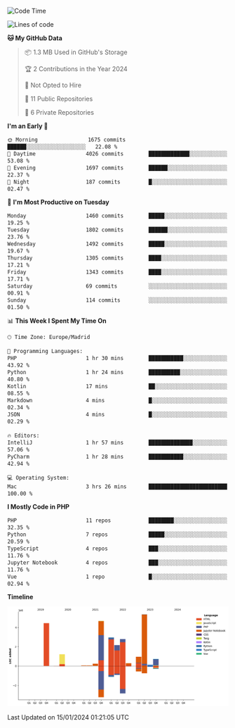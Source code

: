 <!--START_SECTION:waka-->
![Code Time](http://img.shields.io/badge/Code%20Time-8%20hrs%201%20min-blue)

![Lines of code](https://img.shields.io/badge/From%20Hello%20World%20I%27ve%20Written-26.0%20million%20lines%20of%20code-blue)

**🐱 My GitHub Data** 

> 📦 1.3 MB Used in GitHub's Storage 
 > 
> 🏆 2 Contributions in the Year 2024
 > 
> 🚫 Not Opted to Hire
 > 
> 📜 11 Public Repositories 
 > 
> 🔑 6 Private Repositories 
 > 
**I'm an Early 🐤** 

```text
🌞 Morning                1675 commits        ██████░░░░░░░░░░░░░░░░░░░   22.08 % 
🌆 Daytime                4026 commits        █████████████░░░░░░░░░░░░   53.08 % 
🌃 Evening                1697 commits        ██████░░░░░░░░░░░░░░░░░░░   22.37 % 
🌙 Night                  187 commits         █░░░░░░░░░░░░░░░░░░░░░░░░   02.47 % 
```
📅 **I'm Most Productive on Tuesday** 

```text
Monday                   1460 commits        █████░░░░░░░░░░░░░░░░░░░░   19.25 % 
Tuesday                  1802 commits        ██████░░░░░░░░░░░░░░░░░░░   23.76 % 
Wednesday                1492 commits        █████░░░░░░░░░░░░░░░░░░░░   19.67 % 
Thursday                 1305 commits        ████░░░░░░░░░░░░░░░░░░░░░   17.21 % 
Friday                   1343 commits        ████░░░░░░░░░░░░░░░░░░░░░   17.71 % 
Saturday                 69 commits          ░░░░░░░░░░░░░░░░░░░░░░░░░   00.91 % 
Sunday                   114 commits         ░░░░░░░░░░░░░░░░░░░░░░░░░   01.50 % 
```


📊 **This Week I Spent My Time On** 

```text
🕑︎ Time Zone: Europe/Madrid

💬 Programming Languages: 
PHP                      1 hr 30 mins        ███████████░░░░░░░░░░░░░░   43.92 % 
Python                   1 hr 24 mins        ██████████░░░░░░░░░░░░░░░   40.80 % 
Kotlin                   17 mins             ██░░░░░░░░░░░░░░░░░░░░░░░   08.55 % 
Markdown                 4 mins              █░░░░░░░░░░░░░░░░░░░░░░░░   02.34 % 
JSON                     4 mins              █░░░░░░░░░░░░░░░░░░░░░░░░   02.29 % 

🔥 Editors: 
IntelliJ                 1 hr 57 mins        ██████████████░░░░░░░░░░░   57.06 % 
PyCharm                  1 hr 28 mins        ███████████░░░░░░░░░░░░░░   42.94 % 

💻 Operating System: 
Mac                      3 hrs 26 mins       █████████████████████████   100.00 % 
```

**I Mostly Code in PHP** 

```text
PHP                      11 repos            ████████░░░░░░░░░░░░░░░░░   32.35 % 
Python                   7 repos             █████░░░░░░░░░░░░░░░░░░░░   20.59 % 
TypeScript               4 repos             ███░░░░░░░░░░░░░░░░░░░░░░   11.76 % 
Jupyter Notebook         4 repos             ███░░░░░░░░░░░░░░░░░░░░░░   11.76 % 
Vue                      1 repo              █░░░░░░░░░░░░░░░░░░░░░░░░   02.94 % 
```



**Timeline**

![Lines of Code chart](https://raw.githubusercontent.com/danisoronellas/danisoronellas/main/assets/bar_graph.png)


 Last Updated on 15/01/2024 01:21:05 UTC
<!--END_SECTION:waka-->
